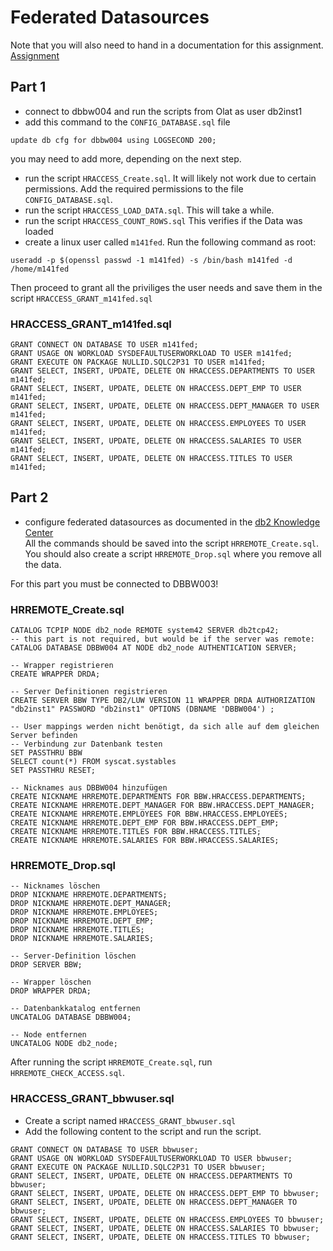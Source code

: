 # Federated Datasources
Note that you will also need to hand in a documentation for this assignment.  
[Assignment](<https://olat.bbw.ch/auth/RepositoryEntry/635961710/CourseNode/107315659184604/path%3D~~75%2DZusatzAufgaben~~Auftrag%5FFederation/0>)

## Part 1
- connect to dbbw004 and run the scripts from Olat as user db2inst1
- add this command to the `CONFIG_DATABASE.sql` file
```
update db cfg for dbbw004 using LOGSECOND 200;
```

 you may need to add more, depending on the next step.

- run the script `HRACCESS_Create.sql`. It will likely not work due to certain permissions. Add the required permissions to the file `CONFIG_DATABASE.sql`.
- run the script `HRACCESS_LOAD_DATA.sql`. This will take a while.
- run the script `HRACCESS_COUNT_ROWS.sql` This verifies if the Data was loaded
- create a linux user called `m141fed`. Run the following command as root:
```
useradd -p $(openssl passwd -1 m141fed) -s /bin/bash m141fed -d /home/m141fed
```  
Then proceed to grant all the priviliges the user needs and save them in the script `HRACCESS_GRANT_m141fed.sql`

### HRACCESS_GRANT_m141fed.sql
```
GRANT CONNECT ON DATABASE TO USER m141fed;
GRANT USAGE ON WORKLOAD SYSDEFAULTUSERWORKLOAD TO USER m141fed;
GRANT EXECUTE ON PACKAGE NULLID.SQLC2P31 TO USER m141fed;
GRANT SELECT, INSERT, UPDATE, DELETE ON HRACCESS.DEPARTMENTS TO USER m141fed;
GRANT SELECT, INSERT, UPDATE, DELETE ON HRACCESS.DEPT_EMP TO USER m141fed;
GRANT SELECT, INSERT, UPDATE, DELETE ON HRACCESS.DEPT_MANAGER TO USER m141fed;
GRANT SELECT, INSERT, UPDATE, DELETE ON HRACCESS.EMPLOYEES TO USER m141fed;
GRANT SELECT, INSERT, UPDATE, DELETE ON HRACCESS.SALARIES TO USER m141fed;
GRANT SELECT, INSERT, UPDATE, DELETE ON HRACCESS.TITLES TO USER m141fed;
```

## Part 2
- configure federated datasources as documented in the [db2 Knowledge Center](https://www.ibm.com/docs/en/db2/11.5?topic=wrapper-configuring-access-db2-data-sources)  
All the commands should be saved into the script `HRREMOTE_Create.sql`. You should also create a script `HRREMOTE_Drop.sql` where you remove all the data.

For this part you must be connected to DBBW003!

### HRREMOTE_Create.sql
```
CATALOG TCPIP NODE db2_node REMOTE system42 SERVER db2tcp42;
-- this part is not required, but would be if the server was remote: CATALOG DATABASE DBBW004 AT NODE db2_node AUTHENTICATION SERVER; 

-- Wrapper registrieren
CREATE WRAPPER DRDA;

-- Server Definitionen registrieren
CREATE SERVER BBW TYPE DB2/LUW VERSION 11 WRAPPER DRDA AUTHORIZATION "db2inst1" PASSWORD "db2inst1" OPTIONS (DBNAME 'DBBW004') ;

-- User mappings werden nicht benötigt, da sich alle auf dem gleichen Server befinden
-- Verbindung zur Datenbank testen
SET PASSTHRU BBW
SELECT count(*) FROM syscat.systables
SET PASSTHRU RESET;

-- Nicknames aus DBBW004 hinzufügen
CREATE NICKNAME HRREMOTE.DEPARTMENTS FOR BBW.HRACCESS.DEPARTMENTS;
CREATE NICKNAME HRREMOTE.DEPT_MANAGER FOR BBW.HRACCESS.DEPT_MANAGER;
CREATE NICKNAME HRREMOTE.EMPLOYEES FOR BBW.HRACCESS.EMPLOYEES;
CREATE NICKNAME HRREMOTE.DEPT_EMP FOR BBW.HRACCESS.DEPT_EMP;
CREATE NICKNAME HRREMOTE.TITLES FOR BBW.HRACCESS.TITLES;
CREATE NICKNAME HRREMOTE.SALARIES FOR BBW.HRACCESS.SALARIES;
```

### HRREMOTE_Drop.sql
```
-- Nicknames löschen
DROP NICKNAME HRREMOTE.DEPARTMENTS;
DROP NICKNAME HRREMOTE.DEPT_MANAGER;
DROP NICKNAME HRREMOTE.EMPLOYEES;
DROP NICKNAME HRREMOTE.DEPT_EMP;
DROP NICKNAME HRREMOTE.TITLES;
DROP NICKNAME HRREMOTE.SALARIES;

-- Server-Definition löschen
DROP SERVER BBW;

-- Wrapper löschen
DROP WRAPPER DRDA;

-- Datenbankkatalog entfernen
UNCATALOG DATABASE DBBW004;

-- Node entfernen
UNCATALOG NODE db2_node;
```

After running the script `HRREMOTE_Create.sql`, run `HRREMOTE_CHECK_ACCESS.sql`.

### HRACCESS_GRANT_bbwuser.sql
- Create a script named `HRACCESS_GRANT_bbwuser.sql`
- Add the following content to the script and run the script.
```
GRANT CONNECT ON DATABASE TO USER bbwuser;
GRANT USAGE ON WORKLOAD SYSDEFAULTUSERWORKLOAD TO USER bbwuser;
GRANT EXECUTE ON PACKAGE NULLID.SQLC2P31 TO USER bbwuser;
GRANT SELECT, INSERT, UPDATE, DELETE ON HRACCESS.DEPARTMENTS TO bbwuser;
GRANT SELECT, INSERT, UPDATE, DELETE ON HRACCESS.DEPT_EMP TO bbwuser;
GRANT SELECT, INSERT, UPDATE, DELETE ON HRACCESS.DEPT_MANAGER TO bbwuser;
GRANT SELECT, INSERT, UPDATE, DELETE ON HRACCESS.EMPLOYEES TO bbwuser;
GRANT SELECT, INSERT, UPDATE, DELETE ON HRACCESS.SALARIES TO bbwuser;
GRANT SELECT, INSERT, UPDATE, DELETE ON HRACCESS.TITLES TO bbwuser;
```
